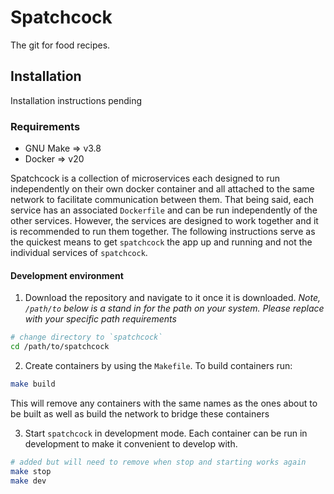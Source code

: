 # Spatchcock

The git for food recipes.

## Installation

Installation instructions pending

### Requirements

- GNU Make => v3.8
- Docker => v20

Spatchcock is a collection of microservices each designed to run independently on their own docker container and all attached to the same network to facilitate communication between them. That being said, each service has an associated `Dockerfile` and can be run independently of the other services. However, the services are designed to work together and it is recommended to run them together. The following instructions serve as the quickest means to get `spatchcock` the app up and running and not the individual services of `spatchcock`.

#### Development environment

1. Download the repository and navigate to it once it is downloaded. _Note, `/path/to` below is a stand in for the path on your system. Please replace with your specific path requirements_

```sh
# change directory to `spatchcock`
cd /path/to/spatchcock
```

2. Create containers by using the `Makefile`. To build containers run:

```sh
make build
```

This will remove any containers with the same names as the ones about to be built as well as build the network to bridge these containers

3. Start `spatchcock` in development mode. Each container can be run in development to make it convenient to develop with.

```sh
# added but will need to remove when stop and starting works again
make stop
make dev
```
